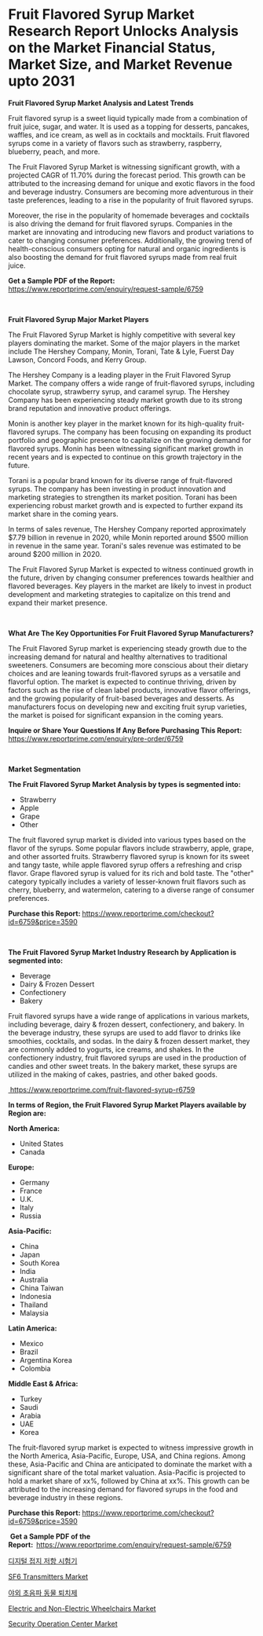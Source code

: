 <p><h1>Fruit Flavored Syrup Market Research Report Unlocks Analysis on the Market Financial Status, Market Size, and Market Revenue upto 2031</h1></p><p><strong>Fruit Flavored Syrup Market Analysis and Latest Trends</strong></p>
<p><p>Fruit flavored syrup is a sweet liquid typically made from a combination of fruit juice, sugar, and water. It is used as a topping for desserts, pancakes, waffles, and ice cream, as well as in cocktails and mocktails. Fruit flavored syrups come in a variety of flavors such as strawberry, raspberry, blueberry, peach, and more.</p><p>The Fruit Flavored Syrup Market is witnessing significant growth, with a projected CAGR of 11.70% during the forecast period. This growth can be attributed to the increasing demand for unique and exotic flavors in the food and beverage industry. Consumers are becoming more adventurous in their taste preferences, leading to a rise in the popularity of fruit flavored syrups.</p><p>Moreover, the rise in the popularity of homemade beverages and cocktails is also driving the demand for fruit flavored syrups. Companies in the market are innovating and introducing new flavors and product variations to cater to changing consumer preferences. Additionally, the growing trend of health-conscious consumers opting for natural and organic ingredients is also boosting the demand for fruit flavored syrups made from real fruit juice.</p></p>
<p><strong>Get a Sample PDF of the Report:&nbsp;</strong> <a href="https://www.reportprime.com/enquiry/request-sample/6759">https://www.reportprime.com/enquiry/request-sample/6759</a></p>
<p>&nbsp;</p>
<p><strong>Fruit Flavored Syrup Major Market Players</strong></p>
<p><p>The Fruit Flavored Syrup Market is highly competitive with several key players dominating the market. Some of the major players in the market include The Hershey Company, Monin, Torani, Tate & Lyle, Fuerst Day Lawson, Concord Foods, and Kerry Group.</p><p>The Hershey Company is a leading player in the Fruit Flavored Syrup Market. The company offers a wide range of fruit-flavored syrups, including chocolate syrup, strawberry syrup, and caramel syrup. The Hershey Company has been experiencing steady market growth due to its strong brand reputation and innovative product offerings.</p><p>Monin is another key player in the market known for its high-quality fruit-flavored syrups. The company has been focusing on expanding its product portfolio and geographic presence to capitalize on the growing demand for flavored syrups. Monin has been witnessing significant market growth in recent years and is expected to continue on this growth trajectory in the future.</p><p>Torani is a popular brand known for its diverse range of fruit-flavored syrups. The company has been investing in product innovation and marketing strategies to strengthen its market position. Torani has been experiencing robust market growth and is expected to further expand its market share in the coming years.</p><p>In terms of sales revenue, The Hershey Company reported approximately $7.79 billion in revenue in 2020, while Monin reported around $500 million in revenue in the same year. Torani's sales revenue was estimated to be around $200 million in 2020.</p><p>The Fruit Flavored Syrup Market is expected to witness continued growth in the future, driven by changing consumer preferences towards healthier and flavored beverages. Key players in the market are likely to invest in product development and marketing strategies to capitalize on this trend and expand their market presence.</p></p>
<p>&nbsp;</p>
<p><strong>What Are The Key Opportunities For Fruit Flavored Syrup Manufacturers?</strong></p>
<p><p>The Fruit Flavored Syrup market is experiencing steady growth due to the increasing demand for natural and healthy alternatives to traditional sweeteners. Consumers are becoming more conscious about their dietary choices and are leaning towards fruit-flavored syrups as a versatile and flavorful option. The market is expected to continue thriving, driven by factors such as the rise of clean label products, innovative flavor offerings, and the growing popularity of fruit-based beverages and desserts. As manufacturers focus on developing new and exciting fruit syrup varieties, the market is poised for significant expansion in the coming years.</p></p>
<p><strong>Inquire or Share Your Questions If Any Before Purchasing This Report:</strong> <a href="https://www.reportprime.com/enquiry/pre-order/6759">https://www.reportprime.com/enquiry/pre-order/6759</a></p>
<p>&nbsp;</p>
<p><strong>Market Segmentation</strong></p>
<p><strong>The Fruit Flavored Syrup Market Analysis by types is segmented into:</strong></p>
<p><ul><li>Strawberry</li><li>Apple</li><li>Grape</li><li>Other</li></ul></p>
<p><p>The fruit flavored syrup market is divided into various types based on the flavor of the syrups. Some popular flavors include strawberry, apple, grape, and other assorted fruits. Strawberry flavored syrup is known for its sweet and tangy taste, while apple flavored syrup offers a refreshing and crisp flavor. Grape flavored syrup is valued for its rich and bold taste. The "other" category typically includes a variety of lesser-known fruit flavors such as cherry, blueberry, and watermelon, catering to a diverse range of consumer preferences.</p></p>
<p><strong>Purchase this Report:&nbsp;</strong><a href="https://www.reportprime.com/checkout?id=6759&price=3590">https://www.reportprime.com/checkout?id=6759&price=3590</a></p>
<p>&nbsp;</p>
<p><strong>The Fruit Flavored Syrup Market Industry Research by Application is segmented into:</strong></p>
<p><ul><li>Beverage</li><li>Dairy & Frozen Dessert</li><li>Confectionery</li><li>Bakery</li></ul></p>
<p><p>Fruit flavored syrups have a wide range of applications in various markets, including beverage, dairy & frozen dessert, confectionery, and bakery. In the beverage industry, these syrups are used to add flavor to drinks like smoothies, cocktails, and sodas. In the dairy & frozen dessert market, they are commonly added to yogurts, ice creams, and shakes. In the confectionery industry, fruit flavored syrups are used in the production of candies and other sweet treats. In the bakery market, these syrups are utilized in the making of cakes, pastries, and other baked goods.</p></p>
<p><a href="https://www.reportprime.com/fruit-flavored-syrup-r6759">&nbsp;https://www.reportprime.com/fruit-flavored-syrup-r6759</a></p>
<p><strong>In terms of Region, the Fruit Flavored Syrup Market Players available by Region are:</strong></p>
<p>
    <p> <strong> North America: </strong>
        <ul>
            <li>United States</li>
            <li>Canada</li>
        </ul>
        </p> 
    <p> <strong> Europe: </strong>
        <ul>
            <li>Germany</li>
            <li>France</li>
            <li>U.K.</li>
            <li>Italy</li>
            <li>Russia</li>
        </ul>
        </p> 
    <p> <strong> Asia-Pacific: </strong>
        <ul>
            <li>China</li>
            <li>Japan</li>
            <li>South Korea</li>
            <li>India</li>
            <li>Australia</li>
            <li>China Taiwan</li>
            <li>Indonesia</li>
            <li>Thailand</li>
            <li>Malaysia</li>
        </ul>
        </p> 
    <p> <strong> Latin America: </strong>
        <ul>
            <li>Mexico</li>
            <li>Brazil</li>
            <li>Argentina Korea</li>
            <li>Colombia</li>
        </ul>
        </p> 
    <p> <strong> Middle East & Africa: </strong>
        <ul>
            <li>Turkey</li>
            <li>Saudi</li>
            <li>Arabia</li>
            <li>UAE</li>
            <li>Korea</li>
        </ul>
    </p>
    </p>
<p><p>The fruit-flavored syrup market is expected to witness impressive growth in the North America, Asia-Pacific, Europe, USA, and China regions. Among these, Asia-Pacific and China are anticipated to dominate the market with a significant share of the total market valuation. Asia-Pacific is projected to hold a market share of xx%, followed by China at xx%. This growth can be attributed to the increasing demand for flavored syrups in the food and beverage industry in these regions.</p></p>
<p><strong>Purchase this Report: </strong><a href="https://www.reportprime.com/checkout?id=6759&price=3590">https://www.reportprime.com/checkout?id=6759&price=3590</a></p>
<p>&nbsp;<strong>Get a Sample PDF of the Report:&nbsp;&nbsp;</strong><a href="https://www.reportprime.com/enquiry/request-sample/6759">https://www.reportprime.com/enquiry/request-sample/6759</a></p>
<p><strong></strong></p>
<p><p><a href="https://medium.com/@nadya06yasmine_979/%EB%94%94%EC%A7%80%ED%84%B8-%EC%96%B4%EC%8A%A4-%EC%A0%80%ED%95%AD-%ED%85%8C%EC%8A%A4%ED%84%B0-%EC%8B%9C%EC%9E%A5-%EA%B7%9C%EB%AA%A8-%EC%9D%B4%EB%8F%99%EC%8B%9D-%EB%8D%B0%EC%8A%A4%ED%81%AC%ED%83%91-%EC%A0%9C%ED%92%88%EB%B3%84-%EC%82%B0%EC%97%85%EC%9A%A9-%EC%8B%A4%ED%97%98%EC%8B%A4%EC%9A%A9-%EA%B8%B0%ED%83%80-%EA%B8%80%EB%A1%9C%EB%B2%8C-%EC%82%B0%EC%97%85-%EB%B6%84%EC%84%9D-%EC%A0%90%EC%9C%A0%EC%9C%A8-%EC%84%B1%EC%9E%A5-%ED%8A%B8%EB%A0%8C%EB%93%9C-%EB%B0%8F-%EC%98%88%EC%B8%A1-2024-2031-ba3937e00737">디지털 접지 저항 시험기</a></p><p><a href="https://medium.com/@jackiegrady1910/exploring-sf6-transmitters-market-dynamics-global-trends-and-future-growth-prospects-2024-2031-2318dc7c91d1">SF6 Transmitters Market</a></p><p><a href="https://medium.com/@nadya06yasmine_979/%EA%B8%80%EB%A1%9C%EB%B2%8C-%EC%95%BC%EC%99%B8-%EC%B4%88%EC%9D%8C%ED%8C%8C-%EB%8F%99%EB%AC%BC-%EC%B6%94%EB%B0%A9%EA%B8%B0-%EC%8B%9C%EC%9E%A5-%EC%9D%91%EC%9A%A9-%EC%B5%9C%EC%A2%85%EC%82%AC%EC%9A%A9-%EC%82%B0%EC%97%85-%EC%9C%A0%ED%98%95-%EC%9E%A5%EB%B9%84-%EB%B0%8F-%EC%A7%80%EC%97%AD%EC%97%90-%EC%B4%88%EC%A0%90%EC%9D%84-%EB%A7%9E%EC%B6%98-%EB%B6%84%EC%84%9D-%EB%B0%8F-%EC%98%88%EC%B8%A1-2024-2031-cbe7467f0d47">야외 초음파 동물 퇴치제</a></p><p><a href="https://issuu.com/reportprime-2/docs/electric-and-non-electric-wheelchairs-market-size-">Electric and Non-Electric Wheelchairs Market</a></p><p><a href="https://issuu.com/reportprime-2/docs/security-operation-center-market-size-2030.pptx">Security Operation Center Market</a></p></p>